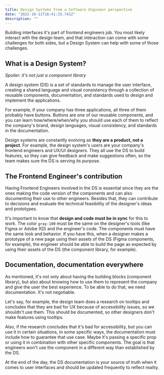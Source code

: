 ```yaml
---
title: Design Systems from a Software Engineer perspective
date: "2022-10-11T16:41:33.741Z"
description: ""
---
```


Building interfaces it's part of frontend engineers job. You most likely interact with the design team, and that interaction can come with some challenges for both sides, but a Design System can help with some of those challenges.

## What is a Design System?

_Spoiler: it's not just a component library_

A design system (DS) is a set of standards to manage the user interface, creating a shared language and visual consistency through a collection of reusable components, documentation, and standards used to design and implement the applications.

For example, if your company has three applications, all three of them probably have buttons. Buttons are one of our reusable components, and you can learn how/where/when/why you should use each of them to reflect the company's brand, design languages, visual consistency, and standards in the documentation.

Design systems are constantly evolving as **they are a product, not a project**. For example, the design system's users are your company's frontend engineers and UX/UI designers. They all use the DS to build features, so they can give feedback and make suggestions often, so the team makes sure the DS is serving its purpose.

## The Frontend Engineer's contribution

Having Frontend Engineers involved in the DS is essential since they are the ones making the code version of the components and can also documenting their use to other engineers. Besides that, they can contribute to decisions and evaluate the technical feasibility of the designer's ideas and prototypes.

It's important to know that **design and code must be in sync** for this to work. The color `gray-100` must be the same on the designer's tools (like Figma or Adobe XD) and the engineer's code. The components must have the same look and behavior. If you have this, when a designer makes a prototype of a new page using their assets of the DS (Figma components, for example), the engineer should be able to build the page as expected by using their assets of the DS (the component library, for example).

## Documentation, documentation everywhere

As mentioned, it's not only about having the building blocks (component library), but also about knowing how to use them to represent the company and give the user the best experience. To be able to do that, we need documentation. It's not negotiable.

Let's say, for example, the design team does a research on tooltips and concludes that they are bad for UX because of accessibility issues, so we shouldn't use them. This should be documented, so other designers don't make features using tooltips.

Also, if the research concludes that it's bad for accessibility, but you can use it in certain situations, in some specific ways, the documentation must include how to guarantee that use case. Maybe it's passing a specific prop or using it in combination with other specific components. The goal is that engineers won't use the component in a different way than established by the DS.

At the end of the day, the DS documentation is your source of truth when it comes to user interfaces and should be updated frequently to reflect reality.
